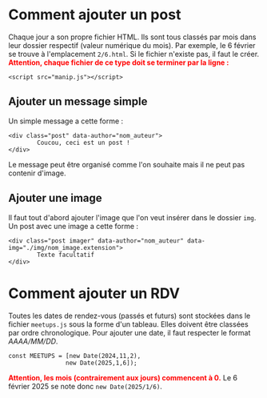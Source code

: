 # Comment ajouter un post

Chaque jour a son propre fichier HTML. Ils sont tous classés par mois dans leur dossier respectif (valeur numérique du mois). Par exemple, le 6 février se trouve à l'emplacement `2/6.html`. Si le fichier n'existe pas, il faut le créer. **<span style="color:red">Attention, chaque fichier de ce type doit se terminer par la ligne :</span>**

    <script src="manip.js"></script>

## Ajouter un message simple
Un simple message a cette forme :

    <div class="post" data-author="nom_auteur">
            Coucou, ceci est un post !
    </div>
Le message peut être organisé comme l'on souhaite mais il ne peut pas contenir d'image.

## Ajouter une image
Il faut tout d'abord ajouter l'image que l'on veut insérer dans le dossier `img`. Un post avec une image a cette forme :

    <div class="post imager" data-author="nom_auteur" data-img="./img/nom_image.extension">
            Texte facultatif
    </div>

# Comment ajouter un RDV
Toutes les dates de rendez-vous (passés et futurs) sont stockées dans le fichier `meetups.js` sous la forme d'un tableau. Elles doivent être classées par ordre chronologique. Pour ajouter une date, il faut respecter le format *AAAA/MM/DD*.

    const MEETUPS = [new Date(2024,11,2),
                    new Date(2025,1,6]);
                    
**<span style="color:red">Attention, les mois (contrairement aux jours) commencent à 0.</span>** Le 6 février 2025 se note donc `new Date(2025/1/6)`.



